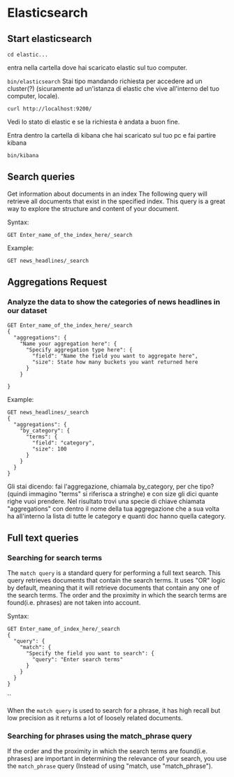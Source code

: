 # Elasticsearch 
## Start elasticsearch
`cd elastic... 
` 

entra nella cartella dove hai scaricato elastic sul tuo computer.

`
bin/elasticsearch
`
Stai tipo mandando richiesta per accedere ad un cluster(?) (sicuramente ad un'istanza di elastic che vive all'interno del tuo computer, locale).


`
curl http://localhost:9200/ 
`

Vedi lo stato di elastic e  se la richiesta è andata a buon fine. 
 
Entra dentro la cartella di kibana che hai scaricato sul tuo pc e fai partire kibana

`bin/kibana`


## Search queries
Get information about documents in an index
The following query will retrieve all documents that exist in the specified index. This query is a great way to explore the structure and content of your document.

Syntax:

`GET Enter_name_of_the_index_here/_search `

Example:

`GET news_headlines/_search`

## Aggregations Request

### Analyze the data to show the categories of news headlines in our dataset

``` 
GET Enter_name_of_the_index_here/_search 
{
  "aggregations": {
    "Name your aggregation here": {
      "Specify aggregation type here": {
        "field": "Name the field you want to aggregate here",
        "size": State how many buckets you want returned here
      }
    }
  
}
```

Example: 

```
GET news_headlines/_search
{
  "aggregations": {
    "by_category": {
      "terms": {
        "field": "category",
        "size": 100
      }
    }
  }
}
```

Gli stai dicendo: fai l'aggregazione, chiamala by_category, per che tipo? (quindi immagino "terms" si riferisca a stringhe) e con size gli dici quante righe vuoi prendere. 
Nel risultato trovi una  specie di chiave  chiamata "aggregations" con dentro il nome della tua aggregazione che a sua volta ha all'interno la lista di tutte le category e quanti doc hanno quella category.

## Full text queries
### Searching for search terms
The `match query` is a standard query for performing a full text search. This query retrieves documents that contain the search terms. It uses "OR" logic by default, meaning that it will retrieve documents that contain any one of the search terms. The order and the proximity in which the search terms are found(i.e. phrases) are not taken into account.

Syntax:
```
GET Enter_name_of_index_here/_search
{
  "query": {
    "match": {
      "Specify the field you want to search": {
        "query": "Enter search terms"
      }
    }
  }
}
``` 
``

When the `match query` is used to search for a phrase, it has high recall but low precision as it returns a lot of loosely related documents.

### Searching for phrases using the match_phrase query
If the order and the proximity in which the search terms are found(i.e. phrases) are important in determining the relevance of your search, you use the `match_phrase` query (Instead of using "match, use "match_phrase"). 

